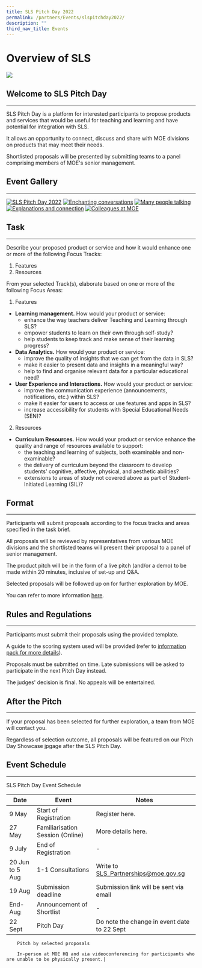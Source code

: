 ```yaml
---
title: SLS Pitch Day 2022
permalink: /partners/Events/slspitchday2022/
description: ""
third_nav_title: Events
---
```

Overview of SLS
===============

![](../../../media/images/category/banner2022.png)   

Welcome to SLS Pitch Day
------------------------

---

 SLS Pitch Day is a platform for interested participants to propose products and services that would be useful for teaching and learning and have potential for integration with SLS.

It allows an opportunity to connect, discuss and share with MOE divisions on products that may meet their needs.

 Shortlisted proposals will be presented by submitting teams to a panel comprising members of MOE's senior management.

 Event Gallery
-------------

---

  [![SLS Pitch Day 2022](../../../media/images/UpdatedAssets/7Partners/JENI4774.jpg)](../../../media/images/UpdatedAssets/7Partners/JENI4774.jpg)    [![Enchanting conversations](../../../media/images/UpdatedAssets/7Partners/JENI4952.jpg)](../../../media/images/UpdatedAssets/7Partners/JENI4952.jpg)    [![Many people talking](../../../media/images/UpdatedAssets/7Partners/JENI4851.jpg)](../../../media/images/UpdatedAssets/7Partners/JENI4851.jpg)    [![Explanations and connection](../../../media/images/UpdatedAssets/7Partners/JENI4987.jpg)](../../../media/images/UpdatedAssets/7Partners/JENI4987.jpg)    [![Colleagues at MOE](../../../media/images/UpdatedAssets/7Partners/JENI4949.jpg)](../../../media/images/UpdatedAssets/7Partners/JENI4949.jpg)         

Task
-----------
---
Describe your proposed product or service and how it would enhance one or more of the following Focus Tracks:

1. Features
2. Resources
 
From your selected Track(s), elaborate based on one or more of the following Focus Areas:

1. Features   
- **Learning management.** How would your product or service:      
	- enhance the way teachers deliver Teaching and Learning through SLS?
  - empower students to learn on their own through self-study?
  - help students to keep track and make sense of their learning progress?
- **Data Analytics.** How would your product or service:
   - improve the quality of insights that we can get from the data in SLS?
   - make it easier to present data and insights in a meaningful way?
   - help to find and organise relevant data for a particular educational need?
- **User Experience and Interactions.** How would your product or service:
   - improve the communication experience (announcements, notifications, etc.) within SLS?
   - make it easier for users to access or use features and apps in SLS?
   - increase accessibility for students with Special Educational Needs (SEN)?
2. Resources
- **Curriculum Resources.** How would your product or service enhance the quality and range of resources available to support:
	 - the teaching and learning of subjects, both examinable and non-examinable?
   - the delivery of curriculum beyond the classroom to develop students' cognitive, affective, physical, and aesthetic abilities?
   - extensions to areas of study not covered above as part of Student-Initiated Learning (SIL)?

    
Format
------
---

Participants will submit proposals according to the focus tracks and areas specified in the task brief.

 All proposals will be reviewed by representatives from various MOE divisions and the shortlisted teams will present their proposal to a panel of senior management.

The product pitch will be in the form of a live pitch (and/or a demo) to be made within 20 minutes, inclusive of set-up and Q&A.

Selected proposals will be followed up on for further exploration by MOE.

You can refer to more information [here](https://www.go.gov.sg/slsinfopack).

     
Rules and Regulations
---------------------

---

 Participants must submit their proposals using the provided template.

 A guide to the scoring system used will be provided (refer to [information pack for more details](https://www.go.gov.sg/slsinfopack)).

Proposals must be submitted on time. Late submissions will be asked to participate in the next Pitch Day instead.

The judges' decision is final. No appeals will be entertained.

     
 After the Pitch
---------------

---

 If your proposal has been selected for further exploration, a team from MOE will contact you.

 Regardless of selection outcome, all proposals will be featured on our Pitch Day Showcase jpgage after the SLS Pitch Day.

     
 Event Schedule
--------------

---

 SLS Pitch Day Event Schedule

|Date|Event|Notes|
|--- |--- |--- |
|9 May|Start of Registration|Register here.|
|27 May|Familiarisation Session (Online)|More details here.|
|9 July|End of Registration|-|
|20 Jun to 5 Aug|1-1 Consultations|Write to SLS_Partnerships@moe.gov.sg|
|19 Aug|Submission deadline|Submission link will be sent via email|
|End-Aug|Announcement of Shortlist|-|
|22 Sept|Pitch Day|Do note the change in event date to 22 Sept
        
        Pitch by selected proposals
        
        In-person at MOE HQ and via videoconferencing for participants who are unable to be physically present.|

   

          